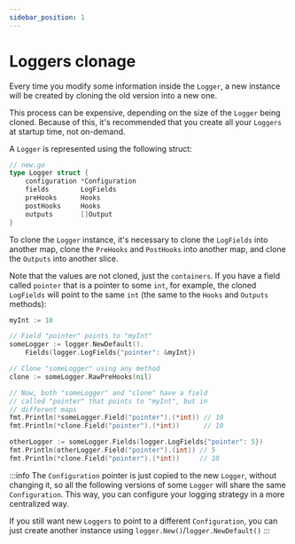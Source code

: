 ```yaml
---
sidebar_position: 1
---
```


# Loggers clonage

Every time you modify some information inside the `Logger`, a new instance will be created by cloning the old version into a new one.

This process can be expensive, depending on the size of the `Logger` being cloned. Because of this, it's recommended that you create all your `Loggers` at startup time, not on-demand.

A `Logger` is represented using the following struct:

```go
// new.go
type Logger struct {
	configuration *Configuration
	fields        LogFields
	preHooks      Hooks
	postHooks     Hooks
	outputs       []Output
}
```

To clone the `Logger` instance, it's necessary to clone the `LogFields` into another map, clone the `PreHooks` and `PostHooks` into another map, and clone the `Outputs` into another slice.

Note that the values are not cloned, just the `containers`. If you have a field called `pointer` that is a pointer to some `int`, for example, the cloned `LogFields` will point to the same `int` (the same to the `Hooks` and `Outputs` methods):

```go
myInt := 10

// Field "pointer" points to "myInt"
someLogger := logger.NewDefault().
	Fields(logger.LogFields{"pointer": &myInt})

// Clone "someLogger" using any method
clone := someLogger.RawPreHooks(nil)

// Now, both "someLogger" and "clone" have a field
// called "pointer" that points to "myInt", but in
// different maps
fmt.Println(*someLogger.Field("pointer").(*int)) // 10
fmt.Println(*clone.Field("pointer").(*int))      // 10

otherLogger := someLogger.Fields(logger.LogFields{"pointer": 5})
fmt.Println(otherLogger.Field("pointer").(int)) // 5
fmt.Println(*clone.Field("pointer").(*int))     // 10
```

:::info
The `Configuration` pointer is just copied to the new `Logger`, without changing it, so all the following versions of some `Logger` will share the same `Configuration`. This way, you can configure your logging strategy in a more centralized way.

If you still want new `Loggers` to point to a different `Configuration`, you can just create another instance using `logger.New()`/`logger.NewDefault()`
:::
